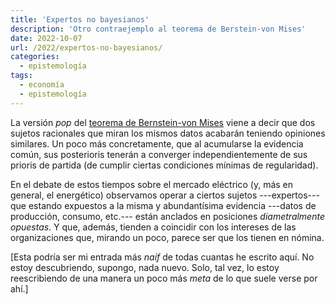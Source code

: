 ```yaml
---
title: 'Expertos no bayesianos'
description: 'Otro contraejemplo al teorema de Berstein-von Mises'
date: 2022-10-07
url: /2022/expertos-no-bayesianos/
categories:
  - epistemología
tags:
  - economía
  - epistemología
---
```


La versión _pop_ del
[teorema de Bernstein-von Mises](https://en.wikipedia.org/wiki/Bernstein%E2%80%93von_Mises_theorem)
viene a decir que dos sujetos racionales que miran los mismos datos acabarán teniendo opiniones similares. Un poco más concretamente, que al acumularse la evidencia común, sus posterioris tenerán a converger independientemente de sus prioris de partida (de cumplir ciertas condiciones mínimas de regularidad).

En el debate de estos tiempos sobre el mercado eléctrico (y, más en general, el energético) observamos operar a ciertos sujetos ---expertos--- que estando expuestos a la misma y abundantísima evidencia ---datos de producción, consumo, etc.--- están anclados en posiciones _diametralmente opuestas_. Y que, además, tienden a coincidir con los intereses de las organizaciones que, mirando un poco, parece ser que los tienen en nómina.

[Esta podría ser mi entrada más _naíf_ de todas cuantas he escrito aquí. No estoy descubriendo, supongo, nada nuevo. Solo, tal vez, lo estoy reescribiendo de una manera un poco más _meta_ de lo que suele verse por ahí.]